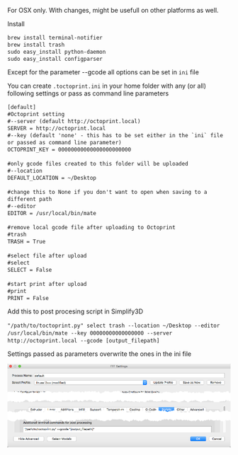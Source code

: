 For OSX only. With changes, might be usefull on other platforms as well.

Install

```
brew install terminal-notifier
brew install trash
sudo easy_install python-daemon
sudo easy_install configparser
```

Except for the parameter --gcode all options can be set in `ini` file

You can create `.toctoprint.ini` in your home folder with any (or all) following settings or pass as command line parameters

```
[default]
#Octoprint setting
#--server (default http://octoprint.local)
SERVER = http://octoprint.local
#--key (default 'none' - this has to be set either in the `ini` file or passed as command line parameter)
OCTOPRINT_KEY = 00000000000000000000000

#only gcode files created to this folder will be uploaded
#--location 
DEFAULT_LOCATION = ~/Desktop

#change this to None if you don't want to open when saving to a different path
#--editor
EDITOR = /usr/local/bin/mate

#remove local gcode file after uploading to Octoprint
#trash
TRASH = True

#select file after upload
#select
SELECT = False 

#start print after upload
#print
PRINT = False 
```


Add this to post procesing script in Simplify3D

`"/path/to/toctoprint.py" select trash --location ~/Desktop --editor /usr/local/bin/mate --key 00000000000000000 --server http://octoprint.local --gcode [output_filepath]`

Settings passed as parameters overwrite the ones in the ini file

![screenshot](screenshot_1.png)

